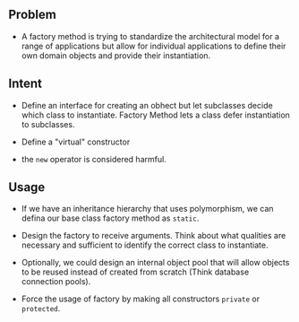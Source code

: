 ## Problem

- A factory method is trying to standardize the architectural model for a range of applications but allow for individual applications to define their own domain objects and provide their instantiation.

## Intent

- Define an interface for creating an obhect but let subclasses decide which class to instantiate. Factory Method lets a class defer instantiation to subclasses.

- Define a "virtual" constructor

- the `new` operator is considered harmful.


## Usage

- If we have an inheritance hierarchy that uses polymorphism, we can defina our base class factory method as `static`.

- Design the factory to receive arguments. Think about what qualities are necessary and sufficient to identify the correct class to instantiate.

- Optionally, we could design an internal object pool that will allow objects to be reused instead of created from scratch (Think database connection pools).

- Force the usage of factory by making all constructors `private` or `protected`.
